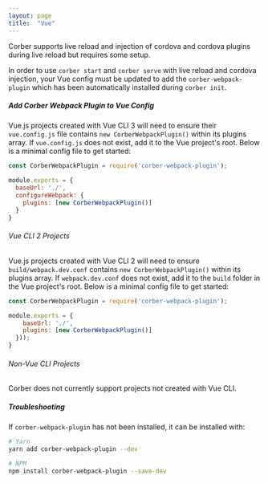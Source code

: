 ```yaml
---
layout: page
title:  "Vue"
---
```


Corber supports live reload and injection of cordova and cordova plugins during live reload but requires some setup.

In order to use `corber start` and `corber serve` with live reload and cordova injection, your Vue config must be updated to add the `corber-webpack-plugin` which has been automatically installed during `corber init`.

##### Add Corber Webpack Plugin to Vue Config

Vue.js projects created with Vue CLI 3 will need to ensure their `vue.config.js` file contains `new CorberWebpackPlugin()` within its plugins array. If `vue.config.js` does not exist, add it to the Vue project's root. Below is a minimal config file to get started:

```javascript
const CorberWebpackPlugin = require('corber-webpack-plugin');

module.exports = {
  baseUrl: './',
  configureWebpack: {
    plugins: [new CorberWebpackPlugin()]
  }
}
```

###### Vue CLI 2 Projects

Vue.js projects created with Vue CLI 2 will need to ensure `build/webpack.dev.conf` contains `new CorberWebpackPlugin()` within its plugins array. If `webpack.dev.conf` does not exist, add it to the `build` folder in the Vue project's root. Below is a minimal config file to get started:

```javascript
const CorberWebpackPlugin = require('corber-webpack-plugin');

module.exports = {
    baseUrl: './',
    plugins: [new CorberWebpackPlugin()]
  }));
}
```

###### Non-Vue CLI Projects

Corber does not currently support projects not created with Vue CLI.

##### Troubleshooting

If `corber-webpack-plugin` has not been installed, it can be installed with:

```bash
# Yarn
yarn add corber-webpack-plugin --dev

# NPM
npm install corber-webpack-plugin --save-dev
```

